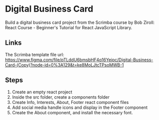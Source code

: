# Digital Business Card

Build a digital business card project from the Scrimba course by Bob Ziroll: React Course - Beginner's Tutorial for React JavaScript Library.

## Links

The Scrimba template file url: https://www.figma.com/file/pTLddU6bmsbHF4q16Yejpc/Digital-Business-Card-(Copy)?node-id=0%3A129&t=ke8MoLJtcTPsoMWB-1

## Steps
1. Create an empty react project
2. Inside the src folder, create a components folder
3. Create Info, Interests, About, Footer react component files
4. Add social media handle icons and display in the Footer component
5. Create the About component, and install the necessary font.